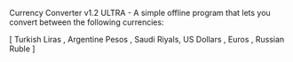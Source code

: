 Currency Converter v1.2 ULTRA -
A simple offline program that lets you convert between the following currencies: 

[ Turkish Liras , Argentine Pesos , Saudi Riyals,  US Dollars , Euros , Russian Ruble ]
